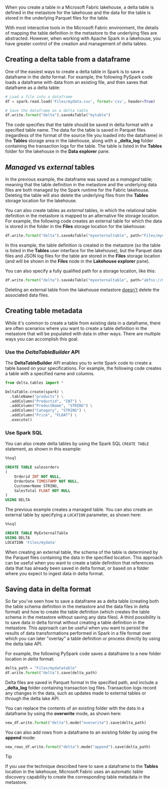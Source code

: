 When you create a table in a Microsoft Fabric lakehouse, a delta table is defined in the metastore for the lakehouse and the data for the table is stored in the underlying Parquet files for the table.

With most interactive tools in the Microsoft Fabric environment, the details of mapping the table definition in the metastore to the underlying files are abstracted. However, when working with Apache Spark in a lakehouse, you have greater control of the creation and management of delta tables.

## Creating a delta table from a dataframe

One of the easiest ways to create a delta table in Spark is to save a dataframe in the *delta* format. For example, the following PySpark code loads a dataframe with data from an existing file, and then saves that dataframe as a delta table:

```python
# Load a file into a dataframe
df = spark.read.load('Files/mydata.csv', format='csv', header=True)

# Save the dataframe as a delta table
df.write.format("delta").saveAsTable("mytable")
```

The code specifies that the table should be saved in delta format with a specified table name. The data for the table is saved in Parquet files (regardless of the format of the source file you loaded into the dataframe) in the **Tables** storage area in the lakehouse, along with a **_delta_log** folder containing the transaction logs for the table. The table is listed in the **Tables** folder for the lakehouse in the **Data explorer** pane.

## *Managed* vs *external* tables

In the previous example, the dataframe was saved as a *managed* table; meaning that the table definition in the metastore and the underlying data files are both managed by the Spark runtime for the Fabric lakehouse. Deleting the table will also delete the underlying files from the **Tables** storage location for the lakehouse.

You can also create tables as *external* tables, in which the relational table definition in the metastore is mapped to an alternative file storage location. For example, the following code creates an external table for which the data is stored in the folder in the **Files** storage location for the lakehouse:

```python
df.write.format("delta").saveAsTable("myexternaltable", path="Files/myexternaltable")
```

In this example, the table definition is created in the metastore (so the table is listed in the **Tables** user interface for the lakehouse), but the Parquet data files and JSON log files for the table are stored in the **Files** storage location (and will be shown in the **Files** node in the **Lakehouse explorer** pane).

You can also specify a fully qualified path for a storage location, like this:

```python
df.write.format("delta").saveAsTable("myexternaltable", path="abfss://my_store_url..../myexternaltable")
```

Deleting an external table from the lakehouse metastore <u>doesn't</u> delete the associated data files.

## Creating table metadata

While it's common to create a table from existing data in a dataframe, there are often scenarios where you want to create a table definition in the metastore that will be populated with data in other ways. There are multiple ways you can accomplish this goal.

### Use the *DeltaTableBuilder* API

The **DeltaTableBuilder** API enables you to write Spark code to create a table based on your specifications. For example, the following code creates a table with a specified name and columns.

```python
from delta.tables import *

DeltaTable.create(spark) \
  .tableName("products") \
  .addColumn("Productid", "INT") \
  .addColumn("ProductName", "STRING") \
  .addColumn("Category", "STRING") \
  .addColumn("Price", "FLOAT") \
  .execute()
```

### Use Spark SQL

You can also create delta tables by using the Spark SQL `CREATE TABLE` statement, as shown in this example:

```sql
%%sql

CREATE TABLE salesorders
(
    Orderid INT NOT NULL,
    OrderDate TIMESTAMP NOT NULL,
    CustomerName STRING,
    SalesTotal FLOAT NOT NULL
)
USING DELTA
```

The previous example creates a managed table. You can also create an external table by specifying a `LOCATION` parameter, as shown here:

```sql
%%sql

CREATE TABLE MyExternalTable
USING DELTA
LOCATION 'Files/mydata'
```

When creating an external table, the schema of the table is determined by the Parquet files containing the data in the specified location. This approach can be useful when you want to create a table definition that references data that has already been saved in delta format, or based on a folder where you expect to ingest data in delta format.

## Saving data in delta format

So far you've seen how to save a dataframe as a delta table (creating both the table schema definition in the metastore and the data files in delta format) and how to create the table definition (which creates the table schema in the metastore without saving any data files). A third possibility is to save data in delta format without creating a table definition in the metastore. This approach can be useful when you want to persist the results of data transformations performed in Spark in a file format over which you can later "overlay" a table definition or process directly by using the delta lake API.

For example, the following PySpark code saves a dataframe to a new folder location in *delta* format:

```python
delta_path = "Files/mydatatable"
df.write.format("delta").save(delta_path)
```

Delta files are saved in Parquet format in the specified path, and include a **_delta_log** folder containing transaction log files. Transaction logs record any changes in the data, such as updates made to external tables or through the delta lake API. 

You can replace the contents of an existing folder with the data in a dataframe by using the **overwrite** mode, as shown here:

```python
new_df.write.format("delta").mode("overwrite").save(delta_path)
```

You can also add rows from a dataframe to an existing folder by using the **append** mode:

```python
new_rows_df.write.format("delta").mode("append").save(delta_path)
```

> [!TIP]
> If you use the technique described here to save a dataframe to the **Tables** location in the lakehouse, Microsoft Fabric uses an automatic table discovery capability to create the corresponding table metadata in the metastore.
